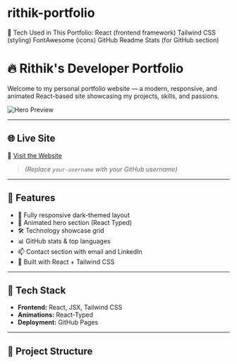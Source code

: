 # rithik-portfolio
🚀 Tech Used in This Portfolio: React (frontend framework)  Tailwind CSS (styling)  FontAwesome (icons)  GitHub Readme Stats (for GitHub section)
# 🔥 Rithik's Developer Portfolio

Welcome to my personal portfolio website — a modern, responsive, and animated React-based site showcasing my projects, skills, and passions.

![Hero Preview](https://github-readme-stats.vercel.app/api?username=rithikverma&show_icons=true&theme=tokyonight)

---

## 🌐 Live Site

🔗 [Visit the Website](https://your-username.github.io/rithik-portfolio)

> *(Replace `your-username` with your GitHub username)*

---

## 🚀 Features

- 🖤 Fully responsive dark-themed layout
- 🎯 Animated hero section (React Typed)
- 🛠️ Technology showcase grid
- 📊 GitHub stats & top languages
- 📫 Contact section with email and LinkedIn
- 💨 Built with React + Tailwind CSS

---

## 🧰 Tech Stack

- **Frontend:** React, JSX, Tailwind CSS
- **Animations:** React-Typed
- **Deployment:** GitHub Pages

---

## 📂 Project Structure


